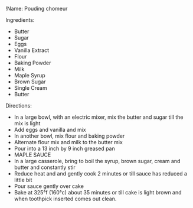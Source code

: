 !Name: Pouding chomeur

Ingredients:
- Butter
- Sugar
- Eggs
- Vanilla Extract
- Flour
- Baking Powder
- Milk
- Maple Syrup
- Brown Sugar
- Single Cream
- Butter

Directions:
- In a large bowl, with an electric mixer, mix the butter and sugar till the mix is light
- Add eggs and vanilla and mix
- In another bowl, mix flour and baking powder
- Alternate flour mix and milk to the butter mix
- Pour into a 13 inch by 9 inch greased pan
- MAPLE SAUCE
- In a large casserole, bring to boil the syrup, brown sugar, cream and butter and constantly stir
- Reduce heat and and gently cook 2 minutes or till sauce has reduced a little bit
- Pour sauce gently over cake
- Bake at 325°f (160°c) about 35 minutes or till cake is light brown and when toothpick inserted comes out clean.
